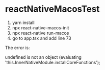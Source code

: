 # reactNativeMacosTest
1.  yarn install
2.  npx react-native-macos-init
3.  npx react-native run-macos
4.  go to app.tsx and add line 73


The error is: 

undefined is not an object (evaluating 'this.InnerNativeModule.installCoreFunctions');
